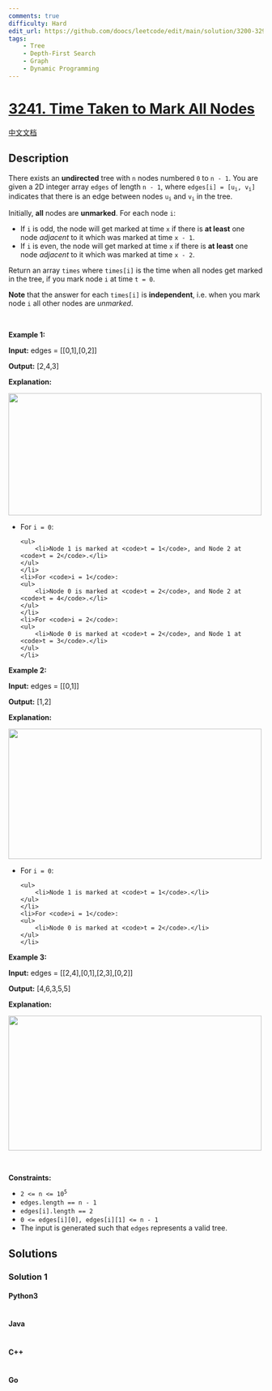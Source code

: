 ```yaml
---
comments: true
difficulty: Hard
edit_url: https://github.com/doocs/leetcode/edit/main/solution/3200-3299/3241.Time%20Taken%20to%20Mark%20All%20Nodes/README_EN.md
tags:
    - Tree
    - Depth-First Search
    - Graph
    - Dynamic Programming
---
```


<!-- problem:start -->

# [3241. Time Taken to Mark All Nodes](https://leetcode.com/problems/time-taken-to-mark-all-nodes)

[中文文档](/solution/3200-3299/3241.Time%20Taken%20to%20Mark%20All%20Nodes/README.md)

## Description

<!-- description:start -->

<p>There exists an <strong>undirected</strong> tree with <code>n</code> nodes numbered <code>0</code> to <code>n - 1</code>. You are given a 2D integer array <code>edges</code> of length <code>n - 1</code>, where <code>edges[i] = [u<sub>i</sub>, v<sub>i</sub>]</code> indicates that there is an edge between nodes <code>u<sub>i</sub></code> and <code>v<sub>i</sub></code> in the tree.</p>

<p>Initially, <strong>all</strong> nodes are <strong>unmarked</strong>. For each node <code>i</code>:</p>

<ul>
	<li>If <code>i</code> is odd, the node will get marked at time <code>x</code> if there is <strong>at least</strong> one node <em>adjacent</em> to it which was marked at time <code>x - 1</code>.</li>
	<li>If <code>i</code> is even, the node will get marked at time <code>x</code> if there is <strong>at least</strong> one node <em>adjacent</em> to it which was marked at time <code>x - 2</code>.</li>
</ul>

<p>Return an array <code>times</code> where <code>times[i]</code> is the time when all nodes get marked in the tree, if you mark node <code>i</code> at time <code>t = 0</code>.</p>

<p><strong>Note</strong> that the answer for each <code>times[i]</code> is <strong>independent</strong>, i.e. when you mark node <code>i</code> all other nodes are <em>unmarked</em>.</p>

<p>&nbsp;</p>
<p><strong class="example">Example 1:</strong></p>

<div class="example-block">
<p><strong>Input:</strong> <span class="example-io">edges = [[0,1],[0,2]]</span></p>

<p><strong>Output:</strong> [2,4,3]</p>

<p><strong>Explanation:</strong></p>

<p><img alt="" src="https://fastly.jsdelivr.net/gh/doocs/leetcode@main/solution/3200-3299/3241.Time%20Taken%20to%20Mark%20All%20Nodes/images/screenshot-2024-06-02-122236.png" style="width: 500px; height: 241px;" /></p>

<ul>
	<li>For <code>i = 0</code>:

    <ul>
    	<li>Node 1 is marked at <code>t = 1</code>, and Node 2 at <code>t = 2</code>.</li>
    </ul>
    </li>
    <li>For <code>i = 1</code>:
    <ul>
    	<li>Node 0 is marked at <code>t = 2</code>, and Node 2 at <code>t = 4</code>.</li>
    </ul>
    </li>
    <li>For <code>i = 2</code>:
    <ul>
    	<li>Node 0 is marked at <code>t = 2</code>, and Node 1 at <code>t = 3</code>.</li>
    </ul>
    </li>

</ul>
</div>

<p><strong class="example">Example 2:</strong></p>

<div class="example-block">
<p><strong>Input:</strong> <span class="example-io">edges = [[0,1]]</span></p>

<p><strong>Output:</strong> [1,2]</p>

<p><strong>Explanation:</strong></p>

<p><img alt="" src="https://fastly.jsdelivr.net/gh/doocs/leetcode@main/solution/3200-3299/3241.Time%20Taken%20to%20Mark%20All%20Nodes/images/screenshot-2024-06-02-122249.png" style="width: 500px; height: 257px;" /></p>

<ul>
	<li>For <code>i = 0</code>:

    <ul>
    	<li>Node 1 is marked at <code>t = 1</code>.</li>
    </ul>
    </li>
    <li>For <code>i = 1</code>:
    <ul>
    	<li>Node 0 is marked at <code>t = 2</code>.</li>
    </ul>
    </li>

</ul>
</div>

<p><strong class="example">Example 3:</strong></p>

<div class="example-block">
<p><strong>Input:</strong> <span class="example-io">edges = </span>[[2,4],[0,1],[2,3],[0,2]]</p>

<p><strong>Output:</strong> [4,6,3,5,5]</p>

<p><strong>Explanation:</strong></p>

<p><img alt="" src="https://fastly.jsdelivr.net/gh/doocs/leetcode@main/solution/3200-3299/3241.Time%20Taken%20to%20Mark%20All%20Nodes/images/screenshot-2024-06-03-210550.png" style="height: 266px; width: 500px;" /></p>
</div>

<p>&nbsp;</p>
<p><strong>Constraints:</strong></p>

<ul>
	<li><code>2 &lt;= n &lt;= 10<sup>5</sup></code></li>
	<li><code>edges.length == n - 1</code></li>
	<li><code>edges[i].length == 2</code></li>
	<li><code>0 &lt;= edges[i][0], edges[i][1] &lt;= n - 1</code></li>
	<li>The input is generated such that <code>edges</code> represents a valid tree.</li>
</ul>

<!-- description:end -->

## Solutions

<!-- solution:start -->

### Solution 1

<!-- tabs:start -->

#### Python3

```python

```

#### Java

```java

```

#### C++

```cpp

```

#### Go

```go

```

<!-- tabs:end -->

<!-- solution:end -->

<!-- problem:end -->
